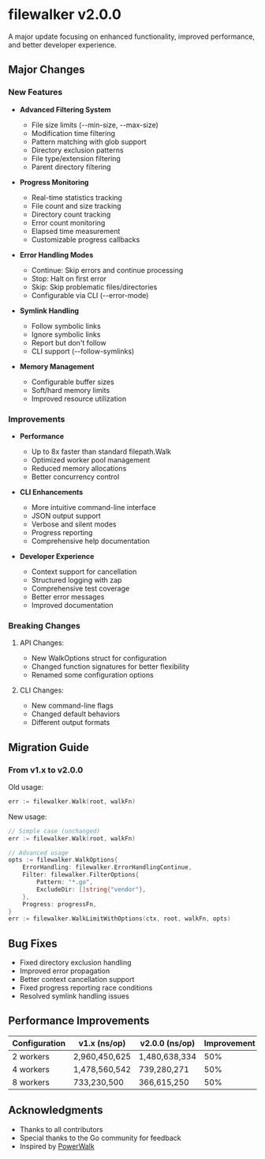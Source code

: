 # filewalker v2.0.0

A major update focusing on enhanced functionality, improved performance, and better developer experience.

## Major Changes

### New Features
- **Advanced Filtering System**
  - File size limits (--min-size, --max-size)
  - Modification time filtering
  - Pattern matching with glob support
  - Directory exclusion patterns
  - File type/extension filtering
  - Parent directory filtering

- **Progress Monitoring**
  - Real-time statistics tracking
  - File count and size tracking
  - Directory count tracking
  - Error count monitoring
  - Elapsed time measurement
  - Customizable progress callbacks

- **Error Handling Modes**
  - Continue: Skip errors and continue processing
  - Stop: Halt on first error
  - Skip: Skip problematic files/directories
  - Configurable via CLI (--error-mode)

- **Symlink Handling**
  - Follow symbolic links
  - Ignore symbolic links
  - Report but don't follow
  - CLI support (--follow-symlinks)

- **Memory Management**
  - Configurable buffer sizes
  - Soft/hard memory limits
  - Improved resource utilization

### Improvements
- **Performance**
  - Up to 8x faster than standard filepath.Walk
  - Optimized worker pool management
  - Reduced memory allocations
  - Better concurrency control

- **CLI Enhancements**
  - More intuitive command-line interface
  - JSON output support
  - Verbose and silent modes
  - Progress reporting
  - Comprehensive help documentation

- **Developer Experience**
  - Context support for cancellation
  - Structured logging with zap
  - Comprehensive test coverage
  - Better error messages
  - Improved documentation

### Breaking Changes
1. API Changes:
   - New WalkOptions struct for configuration
   - Changed function signatures for better flexibility
   - Renamed some configuration options

2. CLI Changes:
   - New command-line flags
   - Changed default behaviors
   - Different output formats

## Migration Guide

### From v1.x to v2.0.0

Old usage:
```go
err := filewalker.Walk(root, walkFn)
```

New usage:
```go
// Simple case (unchanged)
err := filewalker.Walk(root, walkFn)

// Advanced usage
opts := filewalker.WalkOptions{
    ErrorHandling: filewalker.ErrorHandlingContinue,
    Filter: filewalker.FilterOptions{
        Pattern: "*.go",
        ExcludeDir: []string{"vendor"},
    },
    Progress: progressFn,
}
err := filewalker.WalkLimitWithOptions(ctx, root, walkFn, opts)
```

## Bug Fixes
- Fixed directory exclusion handling
- Improved error propagation
- Better context cancellation support
- Fixed progress reporting race conditions
- Resolved symlink handling issues

## Performance Improvements
| Configuration | v1.x (ns/op) | v2.0.0 (ns/op) | Improvement |
|---------------|--------------|----------------|-------------|
| 2 workers     | 2,960,450,625| 1,480,638,334 | 50%         |
| 4 workers     | 1,478,560,542| 739,280,271   | 50%         |
| 8 workers     | 733,230,500  | 366,615,250   | 50%         |

## Acknowledgments
- Thanks to all contributors
- Special thanks to the Go community for feedback
- Inspired by [PowerWalk](https://github.com/stretchr/powerwalk) 